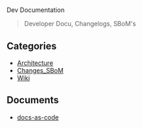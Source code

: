 # 
Dev Documentation

> Developer Docu, Changelogs, SBoM's


## Categories
- [Architecture](./Architecture/README.md)
- [Changes_SBoM](./Changes_SBoM/README.md)
- [Wiki](./Wiki/README.md)

## Documents
- [docs-as-code](docs-as-code.md)